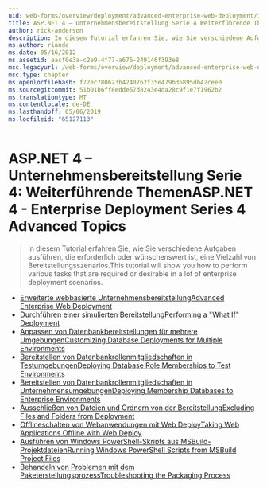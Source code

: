 ```yaml
---
uid: web-forms/overview/deployment/advanced-enterprise-web-deployment/index
title: ASP.NET 4 – Unternehmensbereitstellung Serie 4 Weiterführende Themen | Microsoft-Dokumentation
author: rick-anderson
description: In diesem Tutorial erfahren Sie, wie Sie verschiedene Aufgaben ausführen, die erforderlich oder wünschenswert ist, eine Vielzahl von Bereitstellungsszenarios.
ms.author: riande
ms.date: 05/16/2012
ms.assetid: eacf0e3a-c2e9-4f77-a676-249146f393e8
msc.legacyurl: /web-forms/overview/deployment/advanced-enterprise-web-deployment
msc.type: chapter
ms.openlocfilehash: f72ec780623b4240762f35e479b36895db42cee0
ms.sourcegitcommit: 51b01b6ff8edde57d8243e4da28c9f1e7f1962b2
ms.translationtype: MT
ms.contentlocale: de-DE
ms.lasthandoff: 05/06/2019
ms.locfileid: "65127113"
---
```

# <a name="aspnet-4---enterprise-deployment-series-4-advanced-topics"></a><span data-ttu-id="c9514-103">ASP.NET 4 – Unternehmensbereitstellung Serie 4: Weiterführende Themen</span><span class="sxs-lookup"><span data-stu-id="c9514-103">ASP.NET 4 - Enterprise Deployment Series 4 Advanced Topics</span></span>

> <span data-ttu-id="c9514-104">In diesem Tutorial erfahren Sie, wie Sie verschiedene Aufgaben ausführen, die erforderlich oder wünschenswert ist, eine Vielzahl von Bereitstellungsszenarios.</span><span class="sxs-lookup"><span data-stu-id="c9514-104">This tutorial will show you how to perform various tasks that are required or desirable in a lot of enterprise deployment scenarios.</span></span>

- [<span data-ttu-id="c9514-105">Erweiterte webbasierte Unternehmensbereitstellung</span><span class="sxs-lookup"><span data-stu-id="c9514-105">Advanced Enterprise Web Deployment</span></span>](advanced-enterprise-web-deployment.md)
- [<span data-ttu-id="c9514-106">Durchführen einer simulierten Bereitstellung</span><span class="sxs-lookup"><span data-stu-id="c9514-106">Performing a "What If" Deployment</span></span>](performing-a-what-if-deployment.md)
- [<span data-ttu-id="c9514-107">Anpassen von Datenbankbereitstellungen für mehrere Umgebungen</span><span class="sxs-lookup"><span data-stu-id="c9514-107">Customizing Database Deployments for Multiple Environments</span></span>](customizing-database-deployments-for-multiple-environments.md)
- [<span data-ttu-id="c9514-108">Bereitstellen von Datenbankrollenmitgliedschaften in Testumgebungen</span><span class="sxs-lookup"><span data-stu-id="c9514-108">Deploying Database Role Memberships to Test Environments</span></span>](deploying-database-role-memberships-to-test-environments.md)
- [<span data-ttu-id="c9514-109">Bereitstellen von Datenbankrollenmitgliedschaften in Unternehmensumgebungen</span><span class="sxs-lookup"><span data-stu-id="c9514-109">Deploying Membership Databases to Enterprise Environments</span></span>](deploying-membership-databases-to-enterprise-environments.md)
- [<span data-ttu-id="c9514-110">Ausschließen von Dateien und Ordnern von der Bereitstellung</span><span class="sxs-lookup"><span data-stu-id="c9514-110">Excluding Files and Folders from Deployment</span></span>](excluding-files-and-folders-from-deployment.md)
- [<span data-ttu-id="c9514-111">Offlineschalten von Webanwendungen mit Web Deploy</span><span class="sxs-lookup"><span data-stu-id="c9514-111">Taking Web Applications Offline with Web Deploy</span></span>](taking-web-applications-offline-with-web-deploy.md)
- [<span data-ttu-id="c9514-112">Ausführen von Windows PowerShell-Skripts aus MSBuild-Projektdateien</span><span class="sxs-lookup"><span data-stu-id="c9514-112">Running Windows PowerShell Scripts from MSBuild Project Files</span></span>](running-windows-powershell-scripts-from-msbuild-project-files.md)
- [<span data-ttu-id="c9514-113">Behandeln von Problemen mit dem Paketerstellungsprozess</span><span class="sxs-lookup"><span data-stu-id="c9514-113">Troubleshooting the Packaging Process</span></span>](troubleshooting-the-packaging-process.md)
